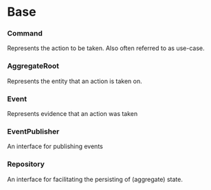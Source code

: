 # Base

### Command
Represents the action to be taken. Also often referred to as use-case.

### AggregateRoot
Represents the entity that an action is taken on.

### Event
Represents evidence that an action was taken

### EventPublisher
An interface for publishing events

### Repository
An interface for facilitating the persisting of (aggregate) state.